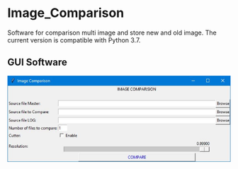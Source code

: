 # Image_Comparison
Software for comparison multi image and store new and old image. 
The current version is compatible with Python 3.7.


## GUI Software

![alt text](https://raw.githubusercontent.com/daddi1987/Image_Comparison/main/Image/gui.png?raw=true)
